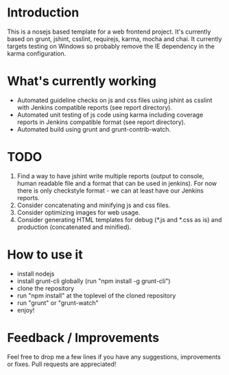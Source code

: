 # Introduction

This is a nosejs based template for a web frontend project. It's currently based on grunt, jshint, csslint, requirejs, karma, mocha and chai. It currently targets testing on Windows so probably remove the IE dependency in the karma configuration.

# What's currently working

* Automated guideline checks on js and css files using jshint as csslint with Jenkins compatible reports (see report directory).
* Automated unit testing of js code using karma including coverage reports in Jenkins compatible format (see report directory).
* Automated build using grunt and grunt-contrib-watch.

# TODO

1. Find a way to have jshint write multiple reports (output to console, human readable file and a format that can be used in jenkins). For now there is only checkstyle format - we can at least have our Jenkins reports.
2. Consider concatenating and minifying js and css files.
3. Consider optimizing images for web usage.
4. Consider generating HTML templates for debug (*.js and *.css as is) and production (concatenated and minified).


# How to use it

* install nodejs
* install grunt-cli globally (run "npm install -g grunt-cli")
* clone the repository
* run "npm install" at the toplevel of the cloned repository
* run "grunt" or "grunt-watch"
* enjoy!


# Feedback / Improvements

Feel free to drop me a few lines if you have any suggestions, improvements or fixes. Pull requests are appreciated!